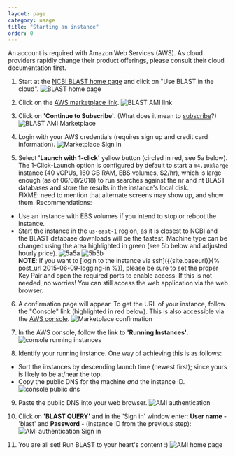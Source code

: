 ```yaml
---
layout: page
category: usage
title: "Starting an instance"
order: 0
---
```


An account is required with Amazon Web Services (AWS). As cloud providers rapidly change their product offerings, please consult their cloud documentation first.

1. Start at the [NCBI BLAST home page](https://blast.ncbi.nlm.nih.gov) and click on "Use BLAST in the cloud".
![BLAST home page](../images/blast-home-cloud.png "BLAST home page")

2. Click on the [AWS marketplace link](https://aws.amazon.com/marketplace/pp/B00N44P7L6).
![BLAST AMI link](../images/blast-home-mktplace-link.png "BLAST AMI link")

3. Click on **'Continue to Subscribe'**. (What does it mean to [subscribe](https://aws.amazon.com/marketplace/help/200799470)?)
![BLAST AMI Marketplace](../images/aws-mktplace-ami-page.png "BLAST AMI Marketplace")

4. Login with your AWS credentials (requires sign up and credit card information).
![Marketplace Sign In](../images/aws-mktplace-sign-in.png "Marketplace Sign In")

5. Select **'Launch with 1-click'** yellow button (circled in red, see 5a below). <br>
The 1-Click-Launch option is configured by default to start a `m4.10xlarge` instance (40 vCPUs, 160 GB RAM, EBS volumes, $2/hr), which is large enough (as of 06/08/2018) to run searches against the nr and nt BLAST databases and store the results in the instance's local disk. <br>
FIXME: need to mention that alternate screens may show up, and show them.
Recommendations:<br>
* Use an instance with EBS volumes if you intend to stop or reboot the instance.
* Start the instance in the `us-east-1` region, as it is closest to NCBI and the BLAST database downloads will be the fastest.
Machine type can be changed using the area highlighted in green (see 5b below and adjusted hourly price).
![5a](../images/aws-mktplace-launch-single-click.png "5a")5a
![5b](../images/aws-marketplace-non-default-machine-type.png "5b")5b<br>
**NOTE**: If you want to [login to the instance via ssh]({{site.baseurl}}{% post_url 2015-06-09-logging-in %}), please be sure to set the proper Key Pair and open the required ports to enable access. If this is not needed, no worries! You can still access the web application via the web browser.

6. A confirmation page will appear. To get the URL of your instance, follow the "Console" link (highlighted in red below). This is also accessible via the [AWS console](https://console.aws.amazon.com/ec2/).
![Marketplace confirmation](../images/aws-marketplace-confirmation.png "Marketplace confirmation")

7. In the AWS console, follow the link to **'Running Instances'**.
![console running instances](../images/aws-console-running-instances.png "console running instances")

8. Identify your running instance. One way of achieving this is as follows:
 * Sort the instances by descending launch time (newest first); since yours is likely to be at/near the top.
 * Copy the public DNS for the machine _and_ the instance ID.
![console public dns](../images/ec2-console-public-dns.png "console public dns")

9. Paste the public DNS into your web browser.
![AMI authentication](../images/ami-authentication.png "AMI authentication")

10. Click on **'BLAST QUERY'** and in the 'Sign in' window enter: **User name** - 'blast' and **Password** - (instance ID from the previous step):
![AMI authentication Sign in](../images/ec2-ami-authenticate.png "AMI authentication Sign in")

11. You are all set! Run BLAST to your heart's content :)
![AMI home page](../images/ami-home-page.png "AMI home page")



